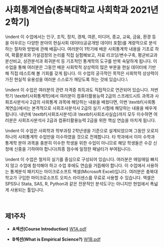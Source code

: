 # 사회통계연습(충북대학교 사회학과 2021년 2학기)


\indent 이 수업에서는 인구, 조직, 정치, 경제, 여론, 미디어, 종교, 교육, 금융, 환경 등을 아우르는 다양한 분야의 현실사회 데이터(공공개방 데이터 포함)를 계량적으로 분석하는 절차와 방법에 관해 배웁니다. 여러분이 1학기에 배운 사회통계학 내용을 기초로 하여, 확률분포와 가설검정의 논리를 직접 실험해보고, 자료 리코딩/변수구축, 평균비교과 분산비교, 상관분석과 회귀분석 등 기초적인 통계학의 도구를 반복 숙달하게 됩니다. 이 수업을 통해 여러분은 그동안 배운 사회학적 상상력의 많은 부분을 현실 데이터에 기반해 직접 테스트해 볼 기회를 갖게 됩니다. 이 수업의 궁극적인 목적은 사회학적 상상력이 가진 현실적 유용성을 여러분 스스로가 깨닫도록 하는 것에 있습니다.\\

\indent 이 수업은 여러분의 관련 자격증 취득과도 직접적으로 연관되어 있습니다. 저번 학기 \textbf{사회통계학}에서 여러분이 컴퓨터활용능력 2급의 스프레드시트 과목과 사회조사분석사 2급의 사회통계 과목에 해당하는 내용을 배웠다면, 이번 \textbf{사회통계연습}에서는 본격적으로 사회조사분석사 2급의 실기 시험에 해당하는 내용을 배우게 됩니다. 내년에 \textbf{사회조사분석}과 \textbf{사회조사실습}까지 모두 이수하면 여러분은 사회조사분석사 2급과 컴퓨터활용능력 2급을 위한 핵심 연습을 마치게 됩니다.

\indent 이 수업은 사회학과 학부과정 2학년생을 기준으로 설계되었으며 그동안 오로지 하나의 사회통계학 수업만을 이수하였을 것으로 전제합니다. 타 학과에서 이미 수학과 통계학 분야 과목을 충분히 이수한 학생을 위한 수업이 아니므로 해당 학생들은 수강 신청에 신중을 기하여야 합니다(최종 점수에 일정한 패널티가 부여됩니다).

\indent 이 수업은 철저히 실기를 중심으로 구성되어 있습니다. 여러분은 매일매일 빠지지 않고 수업에 참석해야 하고 수업 후에도 연습을 거듭해야 합니다. 이 수업에서 사용하는 통계분석 패키지는 마이크로소프트 엑셀(Microsoft Excel)입니다. 여러분은 충북대학교가 구입한 마이크로소프트 오피스 라이센스를 무료로 사용할 수 있습니다. 엑셀은 SPSS나 Stata, SAS, R, Python과 같은 전문적인 분석도구는 아니지만 현업에서 폭넓게 사용되는 툴입니다.

<br/>

## 제1주차

- **A섹션(Course Introduction)** [W1A.pdf](https://github.com/hxk271/Syllabi/blob/main/8969001(2021-2).pdf)

- **B섹션(What is Empirical Science?)** [W1B.pdf](https://github.com/hxk271/Syllabi/blob/main/5663062(2021-2).pdf)

